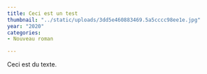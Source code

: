 ```yaml
---
title: Ceci est un test
thumbnail: "../static/uploads/3dd5e460883469.5a5cccc98ee1e.jpg"
year: "2020"
categories:
- Nouveau roman

---
```

Ceci est du texte.